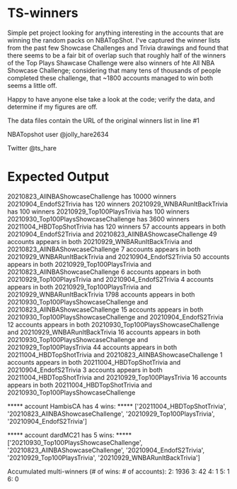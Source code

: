 # TS-winners

Simple pet project looking for anything interesting in the accounts that are winning the random packs on NBATopShot. I've captured the winner lists from the past few Showcase Challenges and Trivia drawings and found that there seems to be a fair bit of overlap such that roughly half of the winners of the Top Plays Shawcase Challenge were also winners of hte All NBA Showcase Challenge; considering that many tens of thousands of people completed these challenge, that ~1800 accounts managed to win both seems a little off. 

Happy to have anyone else take a look at the code; verify the data, and determine if my figures are off.

The data files contain the URL of the original winners list in line #1

NBATopshot user @jolly_hare2634

Twitter @ts_hare

# Expected Output

20210823_AllNBAShowcaseChallenge has 10000 winners
20210904_EndofS2Trivia has 120 winners
20210929_WNBARunItBackTrivia has 100 winners
20210929_Top100PlaysTrivia has 100 winners
20210930_Top100PlaysShowcaseChallenge has 3600 winners
20211004_HBDTopShotTrivia has 120 winners
57 accounts appears in both 20210904_EndofS2Trivia and 20210823_AllNBAShowcaseChallenge
49 accounts appears in both 20210929_WNBARunItBackTrivia and 20210823_AllNBAShowcaseChallenge
7 accounts appears in both 20210929_WNBARunItBackTrivia and 20210904_EndofS2Trivia
50 accounts appears in both 20210929_Top100PlaysTrivia and 20210823_AllNBAShowcaseChallenge
6 accounts appears in both 20210929_Top100PlaysTrivia and 20210904_EndofS2Trivia
4 accounts appears in both 20210929_Top100PlaysTrivia and 20210929_WNBARunItBackTrivia
1798 accounts appears in both 20210930_Top100PlaysShowcaseChallenge and 20210823_AllNBAShowcaseChallenge
15 accounts appears in both 20210930_Top100PlaysShowcaseChallenge and 20210904_EndofS2Trivia
12 accounts appears in both 20210930_Top100PlaysShowcaseChallenge and 20210929_WNBARunItBackTrivia
16 accounts appears in both 20210930_Top100PlaysShowcaseChallenge and 20210929_Top100PlaysTrivia
44 accounts appears in both 20211004_HBDTopShotTrivia and 20210823_AllNBAShowcaseChallenge
1 accounts appears in both 20211004_HBDTopShotTrivia and 20210904_EndofS2Trivia
3 accounts appears in both 20211004_HBDTopShotTrivia and 20210929_Top100PlaysTrivia
16 accounts appears in both 20211004_HBDTopShotTrivia and 20210930_Top100PlaysShowcaseChallenge


***** account HambisCA has 4 wins: *****
['20211004_HBDTopShotTrivia', '20210823_AllNBAShowcaseChallenge', '20210929_Top100PlaysTrivia', '20210904_EndofS2Trivia']

***** account dardMC21 has 5 wins: *****
['20210930_Top100PlaysShowcaseChallenge', '20210823_AllNBAShowcaseChallenge', '20210904_EndofS2Trivia', '20210929_Top100PlaysTrivia', '20210929_WNBARunItBackTrivia']

Accumulated multi-winners (# of wins: # of accounts):
2: 1936
3: 42
4: 1
5: 1
6: 0
